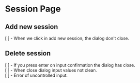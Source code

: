 

# Session Page
## Add new session
[ ] - When we click in add new session, the dialog don't close. <br>

## Delete session
[ ] - If you press enter on input confirmation the dialog has close. <br>
[ ] - When close dialog input values not clean. <br>
[ ] - Error of uncontrolled input. <br>
